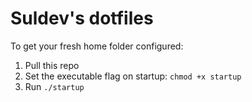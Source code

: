 # Suldev's dotfiles
To get your fresh home folder configured:
 1. Pull this repo
 2. Set the executable flag on startup: `chmod +x startup`
 3. Run `./startup`
